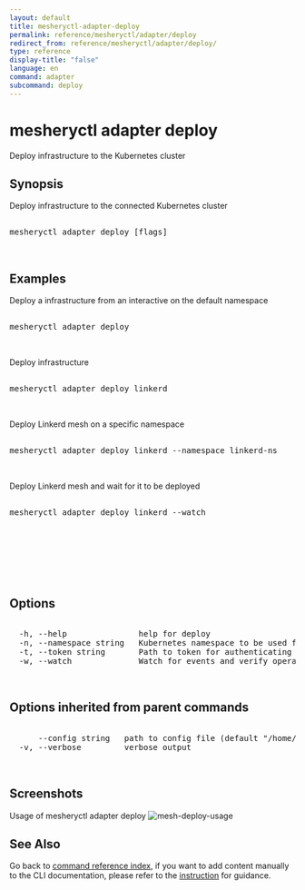 ```yaml
---
layout: default
title: mesheryctl-adapter-deploy
permalink: reference/mesheryctl/adapter/deploy
redirect_from: reference/mesheryctl/adapter/deploy/
type: reference
display-title: "false"
language: en
command: adapter
subcommand: deploy
---
```


# mesheryctl adapter deploy

Deploy infrastructure to the Kubernetes cluster

## Synopsis

Deploy infrastructure to the connected Kubernetes cluster
<pre class='codeblock-pre'>
<div class='codeblock'>
mesheryctl adapter deploy [flags]

</div>
</pre> 

## Examples

Deploy a infrastructure from an interactive on the default namespace
<pre class='codeblock-pre'>
<div class='codeblock'>
mesheryctl adapter deploy

</div>
</pre> 

Deploy infrastructure
<pre class='codeblock-pre'>
<div class='codeblock'>
mesheryctl adapter deploy linkerd

</div>
</pre> 

Deploy Linkerd mesh on a specific namespace
<pre class='codeblock-pre'>
<div class='codeblock'>
mesheryctl adapter deploy linkerd --namespace linkerd-ns

</div>
</pre> 

Deploy Linkerd mesh and wait for it to be deployed
<pre class='codeblock-pre'>
<div class='codeblock'>
mesheryctl adapter deploy linkerd --watch

</div>
</pre> 

<pre class='codeblock-pre'>
<div class='codeblock'>
		

</div>
</pre> 

## Options

<pre class='codeblock-pre'>
<div class='codeblock'>
  -h, --help               help for deploy
  -n, --namespace string   Kubernetes namespace to be used for deploying the validation tests and sample workload (default "default")
  -t, --token string       Path to token for authenticating to Meshery API
  -w, --watch              Watch for events and verify operation (in beta testing)

</div>
</pre>

## Options inherited from parent commands

<pre class='codeblock-pre'>
<div class='codeblock'>
      --config string   path to config file (default "/home/n2/.meshery/config.yaml")
  -v, --verbose         verbose output

</div>
</pre>

## Screenshots

Usage of mesheryctl adapter deploy
![mesh-deploy-usage](/assets/img/mesheryctl/deploy-mesh.png)

## See Also

Go back to [command reference index](/reference/mesheryctl/), if you want to add content manually to the CLI documentation, please refer to the [instruction](/project/contributing/contributing-cli#preserving-manually-added-documentation) for guidance.
